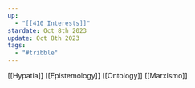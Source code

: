 ```yaml
---
up:
  - "[[410 Interests]]"
stardate: Oct 8th 2023
update: Oct 8th 2023
tags:
  - "#tribble"
---
```

[[Hypatia]]
[[Epistemology]]
[[Ontology]]
[[Marxismo]]
